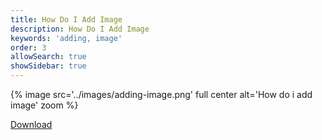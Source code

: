 ```yaml
---
title: How Do I Add Image
description: How Do I Add Image
keywords: 'adding, image'
order: 3
allowSearch: true
showSidebar: true
---
```

{% image src='../images/adding-image.png' full center alt='How do i add image' zoom %}

<div class="mt-10">
	<a
		href="/help/usertaskflow/other_file/adding_image.pdf"
		class="btn btn-primary btn-downloads"
		target="_blank"
		>
		Download
	</a>
</div>
